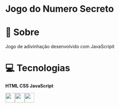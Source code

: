 # Jogo do Numero Secreto

# 🔖 Sobre 
Jogo de adivinhação desenvolvido com JavaScripit 

# 💻 Tecnologias
<p><b>HTML CSS JavaScript</b></p>
<p><img src="https://cdn.jsdelivr.net/gh/devicons/devicon@latest/icons/html5/html5-original.svg" width="30" height="30"/><img src="https://cdn.jsdelivr.net/gh/devicons/devicon@latest/icons/css3/css3-original.svg" width="30" height="30"/><img src="https://cdn.jsdelivr.net/gh/devicons/devicon@latest/icons/javascript/javascript-original.svg" width="30" height="30"/></p>
